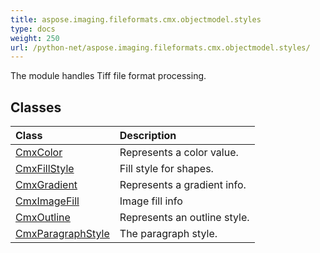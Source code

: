 ```yaml
---
title: aspose.imaging.fileformats.cmx.objectmodel.styles
type: docs
weight: 250
url: /python-net/aspose.imaging.fileformats.cmx.objectmodel.styles/
---
```



The module handles Tiff file format processing.

## **Classes**
| **Class** | **Description** |
| :- | :- |
| [CmxColor](/imaging/python-net/aspose.imaging.fileformats.cmx.objectmodel.styles/cmxcolor/) | Represents a color value. |
| [CmxFillStyle](/imaging/python-net/aspose.imaging.fileformats.cmx.objectmodel.styles/cmxfillstyle/) | Fill style for shapes. |
| [CmxGradient](/imaging/python-net/aspose.imaging.fileformats.cmx.objectmodel.styles/cmxgradient/) | Represents a gradient info. |
| [CmxImageFill](/imaging/python-net/aspose.imaging.fileformats.cmx.objectmodel.styles/cmximagefill/) | Image fill info |
| [CmxOutline](/imaging/python-net/aspose.imaging.fileformats.cmx.objectmodel.styles/cmxoutline/) | Represents an outline style. |
| [CmxParagraphStyle](/imaging/python-net/aspose.imaging.fileformats.cmx.objectmodel.styles/cmxparagraphstyle/) | The paragraph style. |

